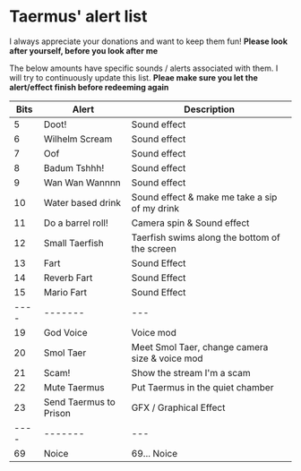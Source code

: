 # Taermus' alert list

I always appreciate your donations and want to keep them fun! **Please look after yourself, before you look after me** 

The below amounts have specific sounds / alerts associated with them. I will try to continuously update this list. **Pleae make sure you let the alert/effect finish before redeeming again**

|Bits|Alert|Description|
|----|-------|---|
| 5  | Doot!|Sound effect|
| 6  | Wilhelm Scream|Sound effect|  
| 7 | Oof |Sound effect|
|8|Badum Tshhh!| Sound effect|
|9| Wan Wan Wannnn| Sound effect|
|10|Water based drink| Sound effect & make me take a sip of my drink|
| 11| Do a barrel roll!| Camera spin & Sound effect|
|12|Small Taerfish|Taerfish swims along the bottom of the screen|
|13|Fart|Sound Effect|
|14|Reverb Fart|Sound Effect|
|15|Mario Fart|Sound Effect|
|----|-------|---|
|19|God Voice| Voice mod|
|20|Smol Taer|Meet Smol Taer, change camera size & voice mod|
|21|Scam!|Show the stream I'm a scam|
|22|Mute Taermus| Put Taermus in the quiet chamber|
|23|Send Taermus to Prison| GFX / Graphical Effect|
|----|-------|---|
| 69 | Noice | 69... Noice|

